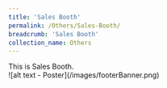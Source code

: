 ```yaml
---
title: 'Sales Booth'
permalink: /Others/Sales-Booth/
breadcrumb: 'Sales Booth'
collection_name: Others
---
```

<div>
This is Sales Booth.
</div>
![alt text - Poster](/images/footerBanner.png)
